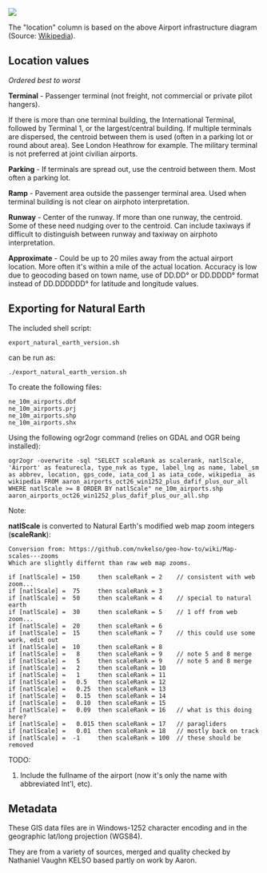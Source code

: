 ![](http://github.com/nvkelso/mile-high-club/raw/master/geo-data/images/800px-Airport_infrastructure.png)

The "location" column is based on the above Airport infrastructure diagram (Source: [Wikipedia](http://en.wikipedia.org/wiki/File:Airport_infrastructure.png)).

## Location values

_Ordered best to worst_

**Terminal** - Passenger terminal (not freight, not commercial or private pilot hangers). 

If there is more than one terminal building, the International Terminal, followed by 
Terminal 1, or the largest/central building. If multiple terminals are dispersed, the 
centroid between them is used (often in a parking lot or round about area). See London 
Heathrow for example. The military terminal is not preferred at joint civilian airports. 

**Parking** - If terminals are spread out, use the centroid between them. Most often a parking lot.

**Ramp** - Pavement area outside the passenger terminal area. Used when terminal building is not clear 
on airphoto interpretation.

**Runway** - Center of the runway. If more than one runway, the centroid. Some of these need 
nudging over to the centroid. Can include taxiways if difficult to distinguish between 
runway and taxiway on airphoto interpretation.

**Approximate** - Could be up to 20 miles away from the actual airport location. 
More often it's within a mile of the actual location. Accuracy is low due to geocoding 
based on town name, use of DD.DD° or DD.DDDD° format instead of DD.DDDDDD° for latitude 
and longitude values.

## Exporting for Natural Earth

The included shell script:

	export_natural_earth_version.sh
	
can be run as:

	./export_natural_earth_version.sh
	
To create the following files:

	ne_10m_airports.dbf
	ne_10m_airports.prj
	ne_10m_airports.shp
	ne_10m_airports.shx
	
Using the following ogr2ogr command (relies on GDAL and OGR being installed):

	ogr2ogr -overwrite -sql "SELECT scaleRank as scalerank, natlScale, 'Airport' as featurecla, type_nvk as type, label_lng as name, label_sm as abbrev, location, gps_code, iata_cod_1 as iata_code, wikipedia_ as wikipedia FROM aaron_airports_oct26_win1252_plus_dafif_plus_our_all WHERE natlScale >= 8 ORDER BY natlScale" ne_10m_airports.shp aaron_airports_oct26_win1252_plus_dafif_plus_our_all.shp
	
Note: 
	
**natlScale** is converted to Natural Earth's modified web map zoom integers (**scaleRank**):

    Conversion from: https://github.com/nvkelso/geo-how-to/wiki/Map-scales---zooms
    Which are slightly differnt than raw web map zooms.
    
	if [natlScale] = 150     then scaleRank = 2    // consistent with web zoom...
	if [natlScale] =  75     then scaleRank = 3    
	if [natlScale] =  50     then scaleRank = 4    // special to natural earth
	if [natlScale] =  30     then scaleRank = 5    // 1 off from web zoom...
	if [natlScale] =  20     then scaleRank = 6
	if [natlScale] =  15     then scaleRank = 7    // this could use some work, edit out
	if [natlScale] =  10     then scaleRank = 8
	if [natlScale] =   8     then scaleRank = 9    // note 5 and 8 merge
	if [natlScale] =   5     then scaleRank = 9    // note 5 and 8 merge
	if [natlScale] =   2     then scaleRank = 10
	if [natlScale] =   1     then scaleRank = 11
	if [natlScale] =   0.5   then scaleRank = 12
	if [natlScale] =   0.25  then scaleRank = 13
	if [natlScale] =   0.15  then scaleRank = 14
	if [natlScale] =   0.10  then scaleRank = 15
	if [natlScale] =   0.09  then scaleRank = 16   // what is this doing here?
	if [natlScale] =   0.015 then scaleRank = 17   // paragliders
	if [natlScale] =   0.01  then scaleRank = 18   // mostly back on track
	if [natlScale] =  -1     then scaleRank = 100  // these should be removed

TODO:

1. Include the fullname of the airport (now it's only the name with abbreviated Int'l, etc).

## Metadata

These GIS data files are in Windows-1252 character encoding and in the geographic lat/long projection (WGS84). 

They are from a variety of sources, merged and quality checked by Nathaniel Vaughn KELSO based partly on work by Aaron.
